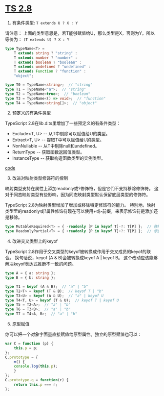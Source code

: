 # [TS 2.8](https://www.tslang.cn/docs/release-notes/typescript-2.8.html)

1. 有条件类型: `T extends U ? X : Y`

请注意： 上面的类型意思是，若T能够赋值给U，那么类型是X，否则为Y。所以等价为： `(T extends U) ? X : Y`

```typescript
type TypeName<T> =
    T extends string ? "string" :
    T extends number ? "number" :
    T extends boolean ? "boolean" :
    T extends undefined ? "undefined" :
    T extends Function ? "function" :
    "object";

type T0 = TypeName<string>;  // "string"
type T1 = TypeName<"a">;  // "string"
type T2 = TypeName<true>;  // "boolean"
type T3 = TypeName<() => void>;  // "function"
type T4 = TypeName<string[]>;  // "object"
```

2. 预定义的有条件类型

TypeScript 2.8在lib.d.ts里增加了一些预定义的有条件类型：

- Exclude<T, U> -- 从T中剔除可以赋值给U的类型。
- Extract<T, U> -- 提取T中可以赋值给U的类型。
- NonNullable<T> -- 从T中剔除null和undefined。
- ReturnType<T> -- 获取函数返回值类型。
- InstanceType<T> -- 获取构造函数类型的实例类型。

[code](../code/update/update2.8/update.1.ts)


3. 改进对映射类型修饰符的控制

映射类型支持在属性上添加readonly或?修饰符，但是它们不支持移除修饰符。 这对于同态映射类型有些影响，因为同态映射类型默认保留底层类型的修饰符。

TypeScript 2.8为映射类型增加了增加或移除特定修饰符的能力。 特别地，映射类型里的readonly或?属性修饰符现在可以使用+或-前缀，来表示修饰符是添加还是移除。

```typescript
type MutableRequired<T> = { -readonly [P in keyof T]-?: T[P] };  // 移除readonly和?
type ReadonlyPartial<T> = { +readonly [P in keyof T]+?: T[P] };  // 添加readonly和?
```

4. 改进交叉类型上的keyof

TypeScript 2.8作用于交叉类型的keyof被转换成作用于交叉成员的keyof的联合。 换句话说，keyof (A & B)会被转换成keyof A | keyof B。 这个改动应该能够解决keyof表达式推断不一致的问题。

```typescript
type A = { a: string };
type B = { b: string };

type T1 = keyof (A & B);  // "a" | "b"
type T2<T> = keyof (T & B);  // keyof T | "b"
type T3<U> = keyof (A & U);  // "a" | keyof U
type T4<T, U> = keyof (T & U);  // keyof T | keyof U
type T5 = T2<A>;  // "a" | "b"
type T6 = T3<B>;  // "a" | "b"
type T7 = T4<A, B>;  // "a" | "b"
```

5. 原型赋值

你可以把一个对象字面量直接赋值给原型属性。独立的原型赋值也可以：

```typescript
var C = function (p) {
    this.p = p;
};
C.prototype = {
    m() {
    console.log(this.p);
    }
};
C.prototype.q = function(r) {
    return this.p === r;
};
```
